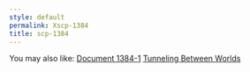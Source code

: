 ```yaml
---
style: default
permalink: Xscp-1384
title: scp-1384
---
```

You may also like:
[Document 1384-1](http://scp-wiki.net/document-1384-1)
[Tunneling Between Worlds](http://scp-wiki.net/gdp2-tunneling-between-worlds)